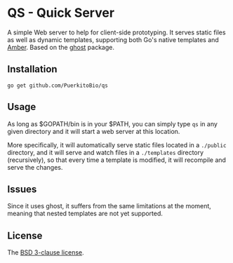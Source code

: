 # QS - Quick Server

A simple Web server to help for client-side prototyping. It serves static files as well as dynamic templates, supporting both Go's native templates and [Amber][]. Based on the [ghost][] package.

## Installation

`go get github.com/PuerkitoBio/qs`

## Usage

As long as $GOPATH/bin is in your $PATH, you can simply type `qs` in any given directory and it will start a web server at this location.

More specifically, it will automatically serve static files located in a `./public` directory, and it will serve and watch files in a `./templates` directory (recursively), so that every time a template is modified, it will recompile and serve the changes.

## Issues

Since it uses ghost, it suffers from the same limitations at the moment, meaning that nested templates are not yet supported.

## License

The [BSD 3-clause license][bsd].

[amber]: https://github.com/eknkc/amber
[ghost]: https://github.com/PuerkitoBio/ghost
[bsd]: http://opensource.org/licenses/BSD-3-Clause

